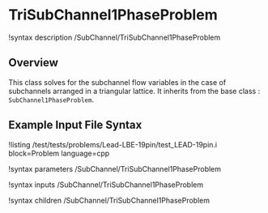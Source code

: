 # TriSubChannel1PhaseProblem

!syntax description /SubChannel/TriSubChannel1PhaseProblem

## Overview

<!-- -->

This class solves for the subchannel flow variables in the case of subchannels arranged in a triangular lattice.
It inherits from the base class : `SubChannel1PhaseProblem`.

## Example Input File Syntax

!listing /test/tests/problems/Lead-LBE-19pin/test_LEAD-19pin.i block=Problem language=cpp

!syntax parameters /SubChannel/TriSubChannel1PhaseProblem

!syntax inputs /SubChannel/TriSubChannel1PhaseProblem

!syntax children /SubChannel/TriSubChannel1PhaseProblem
